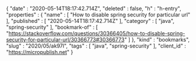 {
  "date" : "2020-05-14T18:17:42.714Z",
  "deleted" : false,
  "h" : "h-entry",
  "properties" : {
    "name" : [ "How to disable spring security for particular url" ],
    "published" : [ "2020-05-14T18:17:42.714Z" ],
    "category" : [ "java", "spring-security" ],
    "bookmark-of" : [ "https://stackoverflow.com/questions/30366405/how-to-disable-spring-security-for-particular-url/30366773#30366773" ]
  },
  "kind" : "bookmarks",
  "slug" : "2020/05/ak97l",
  "tags" : [ "java", "spring-security" ],
  "client_id" : "https://micropublish.net"
}
